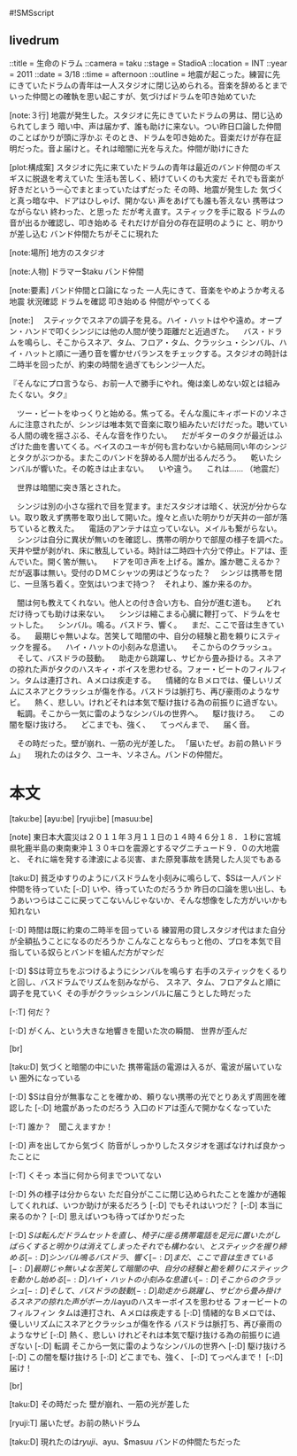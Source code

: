 #!SMSscript

## livedrum

::title = 生命のドラム
::camera = taku
::stage = StadioA
::location = INT
::year = 2011
::date = 3/18
::time = afternoon
::outline = 地震が起こった。練習に先にきていたドラムの青年は一人スタジオに閉じ込められる。音楽を辞めるとまでいった仲間との確執を思い起こすが、気づけばドラムを叩き始めていた

[note:３行]
地震が発生した。スタジオに先にきていたドラムの男は、閉じ込められてしまう
暗い中、声は届かず、誰も助けに来ない。つい昨日口論した仲間のことばかりが頭に浮かぶ
そのとき、ドラムを叩き始めた。音楽だけが存在証明だった。音よ届けと。それは暗闇に光を与えた。仲間が助けにきた

[plot:構成案]
スタジオに先に来ていたドラムの青年は最近のバンド仲間のギスギスに脱退を考えていた
生活も苦しく、続けていくのも大変だ
それでも音楽が好きだという一心でまとまっていたはずだった
その時、地震が発生した
気づくと真っ暗な中、ドアはひしゃげ、開かない
声をあげても誰も答えない
携帯はつながらない
終わった、と思った
だが考え直す。スティックを手に取る
ドラムの音が出るか確認し、叩き始める
それだけが自分の存在証明のように
と、明かりが差し込む
バンド仲間たちがそこに現れた

[note:場所]
地方のスタジオ

[note:人物]
ドラマー$taku
バンド仲間

[note:要素]
バンド仲間と口論になった
一人先にきて、音楽をやめようか考える
地震
状況確認
ドラムを確認
叩き始める
仲間がやってくる

[note:]
　スティックでスネアの調子を見る。ハイ・ハットはやや遠め。オープン・ハンドで叩くシンジには他の人間が使う距離だと近過ぎた。
　バス・ドラムを鳴らし、そこからスネア、タム、フロア・タム、クラッシュ・シンバル、ハイ・ハットと順に一通り音を響かせバランスをチェックする。スタジオの時計は二時半を回ったが、約束の時間を過ぎてもシンジ一人だ。

『そんなにプロ言うなら、お前一人で勝手にやれ。俺は楽しめない奴とは組みたくない。タク』

　ツー・ビートをゆっくりと始める。焦ってる。そんな風にキィボードのソネさんに注意されたが、シンジは唯本気で音楽に取り組みたいだけだった。聴いている人間の魂を揺さぶる、そんな音を作りたい。
　だがギターのタクが最近はふざけた曲を書いてくる。ベイスのユーキが何も言わないから結局同い年のシンジとタクがぶつかる。またこのバンドを辞める人間が出るんだろう。
　乾いたシンバルが響いた。その乾きは止まない。
　いや違う。
　これは……
（地震だ）

　世界は暗闇に突き落とされた。

　シンジは別の小さな揺れで目を覚ます。まだスタジオは暗く、状況が分からない。取り敢えず携帯を取り出して開いた。煌々と点いた明かりが天井の一部が落ちていると教えた。
　電話のアンテナは立っていない。メイルも繋がらない。
　シンジは自分に異状が無いのを確認し、携帯の明かりで部屋の様子を調べた。天井や壁が剥がれ、床に散乱している。時計は二時四十六分で停止。ドアは、歪んでいた。開く筈が無い。
　ドアを叩き声を上げる。誰か。誰か聴こえるか？　だが返事は無い。受付のＤＭＣシャツの男はどうなった？
　シンジは携帯を閉じ、一旦落ち着く。空気はいつまで持つ？　それより、誰か来るのか。

　闇は何も教えてくれない。他人との付き合い方も、自分が進む道も。
　どれだけ待っても助けは来ない。
　シンジは縮こまる心臓に鞭打って、ドラムをセットした。
　シンバル。鳴る。バスドラ、響く。
　まだ、ここで音は生きている。
　最期じゃ無いよな。苦笑して暗闇の中、自分の経験と勘を頼りにスティックを握る。
　ハイ・ハットの小刻みな息遣い。
　そこからのクラッシュ。
　そして、バスドラの鼓動。
　助走から跳躍し、サビから畳み掛ける。スネアの掠れた声がタクのハスキィ・ボイスを思わせる。フォー・ビートのフィルフィン。タムは連打され、Ａメロは疾走する。
　情緒的なＢメロでは、優しいリズムにスネアとクラッシュが傷を作る。バスドラは脈打ち、再び豪雨のようなサビ。
　熱く、悲しい。けれどそれは本気で駆け抜ける為の前振りに過ぎない。
　転調。そこから一気に雷のようなシンバルの世界へ。
　駆け抜けろ。
　この闇を駆け抜けろ。
　どこまでも、強く、
　てっぺんまで、
　届く音。

　その時だった。壁が崩れ、一筋の光が差した。
「届いたぜ。お前の熱いドラム」
　現れたのはタク、ユーキ、ソネさん。バンドの仲間だ。


# 本文

[taku:be]
[ayu:be]
[ryuji:be]
[masuu:be]

[note]
東日本大震災は２０１１年３月１１日の１４時４６分１８．１秒に宮城県牝鹿半島の東南東沖１３０キロを震源とするマグニチュード９．０の大地震と、
それに端を発する津波による災害、また原発事故を誘発した人災でもある

[taku:D]
貧乏ゆすりのようにバスドラムを小刻みに鳴らして、$Sは一人バンド仲間を待っていた
[-:D]
いや、待っていたのだろうか
昨日の口論を思い出し、もうあいつらはここに戻ってこないんじゃないか、そんな想像をした方がいいかも知れない

[-:D]
時間は既に約束の二時半を回っている
練習用の貸しスタジオ代はまた自分が全額払うことになるのだろうか
こんなことならもっと他の、プロを本気で目指している奴らとバンドを組んだ方がマシだ

[-:D]
$Sは苛立ちをぶつけるようにシンバルを鳴らす
右手のスティックをくるりと回し、バスドラムでリズムを刻みながら、
スネア、タム、フロアタムと順に調子を見ていく
その手がクラッシュシンバルに届こうとした時だった

[-:T]
何だ？

[-:D]
がくん、という大きな地響きを聞いた次の瞬間、
世界が歪んだ

[br]

[taku:D]
気づくと暗闇の中にいた
携帯電話の電源は入るが、電波が届いていない
圏外になっている

[-:D]
$Sは自分が無事なことを確かめ、頼りない携帯の光でとりあえず周囲を確認した
[-:D]
地震があったのだろう
入口のドアは歪んで開かなくなっていた

[-:T]
誰か？　聞こえますか！

[-:D]
声を出してから気づく
防音がしっかりしたスタジオを選ばなければ良かったことに

[-:T]
くそっ
本当に何から何までついてない

[-:D]
外の様子は分からない
ただ自分がここに閉じ込められたことを誰かが通報してくれれば、いつか助けが来るだろう
[-:D]
でもそれはいつだ？
[-:D]
本当に来るのか？
[-:D]
思えばいつも待ってばかりだった

[-:D]
$Sは転んだドラムセットを直し、椅子に座る
携帯電話を足元に置いたがしばらくすると明かりは消えてしまった
それでも構わない、とスティックを握り締める
[-:D]
シンバル
鳴る
バスドラ、響く
[-:D]
まだ、ここで音は生きている
[-:D]
最期じゃ無いよな
苦笑して暗闇の中、自分の経験と勘を頼りにスティックを動かし始める
[-:D]
ハイ・ハットの小刻みな息遣い
[-:D]
そこからのクラッシュ
[-:D]
そして、バスドラの鼓動
[-:D]
助走から跳躍し、サビから畳み掛ける
スネアの掠れた声がボーカル$ayuのハスキーボイスを思わせる
フォービートのフィルフィン
タムは連打され、Ａメロは疾走する
[-:D]
情緒的なＢメロでは、優しいリズムにスネアとクラッシュが傷を作る
バスドラは脈打ち、再び豪雨のようなサビ
[-:D]
熱く、悲しい
けれどそれは本気で駆け抜ける為の前振りに過ぎない
[-:D]
転調
そこから一気に雷のようなシンバルの世界へ
[-:D]
駆け抜けろ
[-:D]
この闇を駆け抜けろ
[-:D]
どこまでも、強く、
[-:D]
てっぺんまで！
[-:D]
届け！

[br]

[taku:D]
その時だった
壁が崩れ、一筋の光が差した

[ryuji:T]
届いたぜ。お前の熱いドラム

[taku:D]
現れたのは$ryuji、$ayu、$masuu
バンドの仲間たちだった

